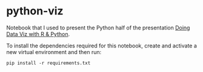 # python-viz

Notebook that I used to present the Python half of the presentation [Doing Data Viz with R & Python](https://www.meetup.com/melbourne-dataviz/events/277356179/). 

To install the dependencies required for this notebook, create and activate a new virtual environment and then run:

    pip install -r requirements.txt
    
